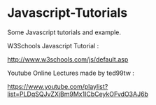 Javascript-Tutorials
====================

Some Javascript tutorials and example.

W3Schools Javascript Tutorial :

http://www.w3schools.com/js/default.asp

Youtube Online Lectures made by ted99tw : 

https://www.youtube.com/playlist?list=PLDqSQJvZXjBm9Mx1ICbCeykOFvdO3AJ6b
